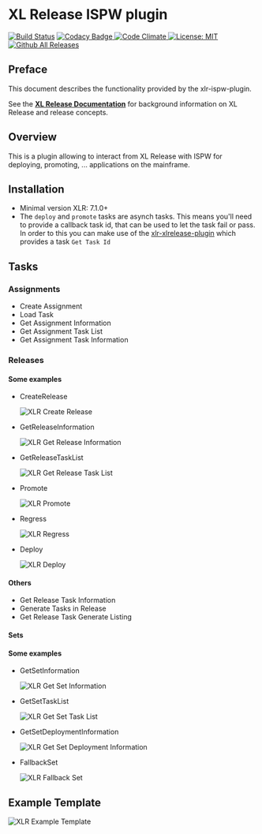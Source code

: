 # XL Release ISPW plugin

[![Build Status][xlr-ispw-plugin-travis-image]][xlr-ispw-plugin-travis-url]
[![Codacy Badge][xlr-ispw-plugin-codacy-image] ][xlr-ispw-plugin-codacy-url]
[![Code Climate][xlr-ispw-plugin-code-climate-image] ][xlr-ispw-plugin-code-climate-url]
[![License: MIT][xlr-ispw-plugin-license-image] ][xlr-ispw-plugin-license-url]
[![Github All Releases][xlr-ispw-plugin-downloads-image] ]()

[xlr-ispw-plugin-travis-image]: https://travis-ci.org/xebialabs-community/xlr-ispw-plugin.svg?branch=master
[xlr-ispw-plugin-travis-url]: https://travis-ci.org/xebialabs-community/xlr-ispw-plugin
[xlr-ispw-plugin-codacy-image]: https://api.codacy.com/project/badge/Grade/36153ed9460a44d289aa1186cde51fa1
[xlr-ispw-plugin-codacy-url]: https://www.codacy.com/app/joris-dewinne/xlr-ispw-plugin
[xlr-ispw-plugin-code-climate-image]: https://codeclimate.com/github/xebialabs-community/xlr-ispw-plugin/badges/gpa.svg
[xlr-ispw-plugin-code-climate-url]: https://codeclimate.com/github/xebialabs-community/xlr-ispw-plugin
[xlr-ispw-plugin-license-image]: https://img.shields.io/badge/License-MIT-yellow.svg
[xlr-ispw-plugin-license-url]: https://opensource.org/licenses/MIT
[xlr-ispw-plugin-downloads-image]: https://img.shields.io/github/downloads/xebialabs-community/xlr-ispw-plugin/total.svg

## Preface

This document describes the functionality provided by the xlr-ispw-plugin.

See the **[XL Release Documentation](https://docs.xebialabs.com/xl-release/index.html)** for background information on XL Release and release concepts.

## Overview

This is a plugin allowing to interact from XL Release with ISPW for deploying, promoting, ... applications on the mainframe.

## Installation

* Minimal version XLR: 7.1.0+
* The `deploy` and `promote` tasks are asynch tasks. This means you'll need to provide a callback task id, that can be used to let the task fail or pass.
  In order to this you can make use of the [xlr-xlrelease-plugin](https://github.com/xebialabs-community/xlr-xlrelease-plugin) which provides a task `Get Task Id`

## Tasks

### Assignments
+ Create Assignment
+ Load Task
+ Get Assignment Information
+ Get Assignment Task List
+ Get Assignment Task Information

### Releases

#### Some examples
+ CreateRelease

    ![XLR Create Release](images/CreateRelease.png)
    
+ GetReleaseInformation

    ![XLR Get Release Information](images/GetReleaseInfo.png)

+ GetReleaseTaskList

    ![XLR Get Release Task List](images/GetReleaseTaskList.png)
  
+ Promote

    ![XLR Promote](images/Promote.png)
    
+ Regress

    ![XLR Regress](images/Regress.png)
    
+ Deploy

    ![XLR Deploy](images/Deploy.png)

#### Others
+ Get Release Task Information
+ Generate Tasks in Release
+ Get Release Task Generate Listing

#### Sets

#### Some examples
+ GetSetInformation

    ![XLR Get Set Information](images/GetSetInfo.png)
    
+ GetSetTaskList

    ![XLR Get Set Task List](images/GetSetTaskList.png)
    
+ GetSetDeploymentInformation

    ![XLR Get Set Deployment Information](images/GetSetDeploymentInformation.png)
    
+ FallbackSet

    ![XLR Fallback Set](images/FallbackSet.png)
  
## Example Template

![XLR Example Template](images/ExampleTemplate.png)
